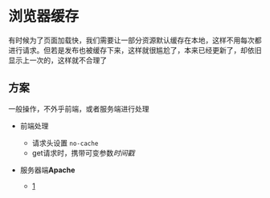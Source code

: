 # 浏览器缓存
有时候为了页面加载快，我们需要让一部分资源默认缓存在本地，这样不用每次都进行请求。但若是发布也被缓存下来，这样就很尴尬了，本来已经更新了，却依旧显示上一次的，这样就不合理了

## 方案
一般操作，不外乎前端，或者服务端进行处理

+ 前端处理
  - 请求头设置 `no-cache`
  - get请求时，携带可变参数*时间戳*

+ 服务器端**Apache**
  - [1](http://www.webkaka.com/blog/archives/apache-set-browser-cache.html)
